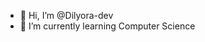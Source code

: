 - 👋 Hi, I’m @Dilyora-dev
- 🌱 I’m currently learning Computer Science

<!---
Dilyora-dev/Dilyora-dev is a ✨ special ✨ repository because its `README.md` (this file) appears on your GitHub profile.
You can click the Preview link to take a look at your changes.
--->
